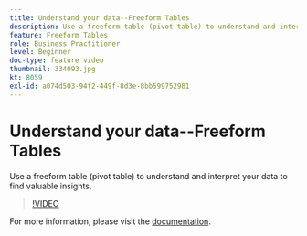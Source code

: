 ```yaml
---
title: Understand your data--Freeform Tables
description: Use a freeform table (pivot table) to understand and interpret your data to find valuable insights.
feature: Freeform Tables
role: Business Practitioner
level: Beginner
doc-type: feature video
thumbnail: 334093.jpg
kt: 8059
exl-id: a074d503-94f2-449f-8d3e-8bb599752981
---
```

# Understand your data--Freeform Tables

Use a freeform table (pivot table) to understand and interpret your data to find valuable insights.

>[!VIDEO](https://video.tv.adobe.com/v/334093/?quality=12&learn=on)

For more information, please visit the [documentation](https://experienceleague.adobe.com/docs/analytics/analyze/analysis-workspace/visualizations/freeform-table/freeform-table.html?lang=en).
